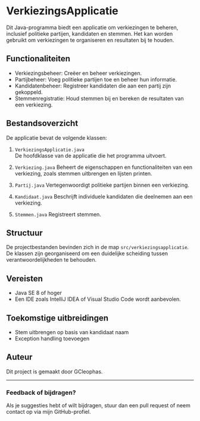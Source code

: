 # VerkiezingsApplicatie

Dit Java-programma biedt een applicatie om verkiezingen te beheren, inclusief politieke partijen, kandidaten en stemmen. Het kan worden gebruikt om verkiezingen te organiseren en resultaten bij te houden.

## Functionaliteiten

- Verkiezingsbeheer: Creëer en beheer verkiezingen.
- Partijbeheer: Voeg politieke partijen toe en beheer hun informatie.
- Kandidatenbeheer: Registreer kandidaten die aan een partij zijn gekoppeld.
- Stemmenregistratie: Houd stemmen bij en bereken de resultaten van een verkiezing.

## Bestandsoverzicht

De applicatie bevat de volgende klassen:

1. `VerkiezingsApplicatie.java`  
   De hoofdklasse van de applicatie die het programma uitvoert.

2. `Verkiezing.java`
   Beheert de eigenschappen en functionaliteiten van een verkiezing, zoals stemmen uitbrengen en lijsten printen.

3. `Partij.java` 
   Vertegenwoordigt politieke partijen binnen een verkiezing.

4. `Kandidaat.java`
   Beschrijft individuele kandidaten die deelnemen aan een verkiezing.

5. `Stemmen.java` 
   Registreert stemmen.

## Structuur

De projectbestanden bevinden zich in de map `src/verkiezingsapplicatie`. De klassen zijn georganiseerd om een duidelijke scheiding tussen verantwoordelijkheden te behouden.

## Vereisten

- Java SE 8 of hoger
- Een IDE zoals IntelliJ IDEA of Visual Studio Code wordt aanbevolen.

## Toekomstige uitbreidingen

- Stem uitbrengen op basis van kandidaat naam
- Exception handling toevoegen

## Auteur

Dit project is gemaakt door GCleophas.

---

### Feedback of bijdragen?

Als je suggesties hebt of wilt bijdragen, stuur dan een pull request of neem contact op via mijn GitHub-profiel.
